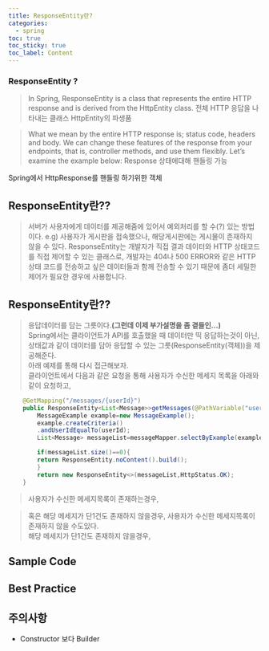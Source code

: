 ```yaml
---
title: ResponseEntity란? 
categories: 
  - spring 
toc: true
toc_sticky: true
toc_label: Content 
---
```




### ResponseEntity ?
> In Spring, ResponseEntity is a class that represents the entire HTTP response and is derived from the HttpEntity class.
전체 HTTP 응답을 나타내는 클래스
HttpEntity의 파생품

> What we mean by the entire HTTP response is; status code, headers and body. We can change these features of the response from your endpoints, that is, controller methods, and use them flexibly. Let’s examine the example below:
Response 상태에대해 핸들링 가능





Spring에서 HttpResponse를 핸들링 하기위한 객체



## ResponseEntity란??


> 서버가 사용자에게 데이터를 제공해줌에 있어서 예외처리를 할 수(?) 있는 방법이다. 
> e.g) 사용자가 게시판을 접속했으나, 해당게시판에는 게시물이 존재하지 않을 수 있다. 
> ResponseEntity는 개발자가 직접 결과 데이터와 HTTP 상태코드를 직접 제어할 수 있는 클래스로, 
> 개발자는 404나 500 ERROR와 같은 HTTP 상태 코드를 전송하고 싶은 데이터들과 함께 전송할 수 있기 때문에 좀더 
> 세밀한 제어가 필요한 경우에 사용합니다. 


## ResponseEntity란?? 
> 응답데이터를 담는 그릇이다.<b>(그런데 이제 부가설명을 좀 곁들인...)</b><br>
Spring에서는 클라이언트가 API를 호출했을 때 데이터만 띡 응답하는것이 아닌, <br>
상태값과 같이 데이터를 담아 응답할 수 있는 그릇(ResponseEntity(객체))을 제공해준다.<br>
아래 예제를 통해 다시 접근해보자.<br>
클라이언트에서 다음과 같은 요청을 통해 사용자가 수신한 메세지 목록을 아래와같이 요청하고,

```java
    @GetMapping("/messages/{userId}")
    public ResponseEntity<List<Message>>getMessages(@PathVariable("userId") long userId){
        MessageExample example=new MessageExample();
        example.createCriteria()
        .andUserIdEqualTo(userId);
        List<Message> messageList=messageMapper.selectByExample(example);

        if(messageList.size()==0){
        return ResponseEntity.noContent().build();
        }
        return new ResponseEntity<>(messageList,HttpStatus.OK);
    }

``` 
> 사용자가 수신한 메세지목록이 존재하는경우,

> 혹은 해당 메세지가 단1건도 존재하지 않을경우, 
> 사용자가 수신한 메세지목록이 존재하지 않을 수도있다.<br>
해당 메세지가 단1건도 존재하지 않을경우,  

## Sample Code


## Best Practice


## 주의사항 
- Constructor 보다 Builder 
